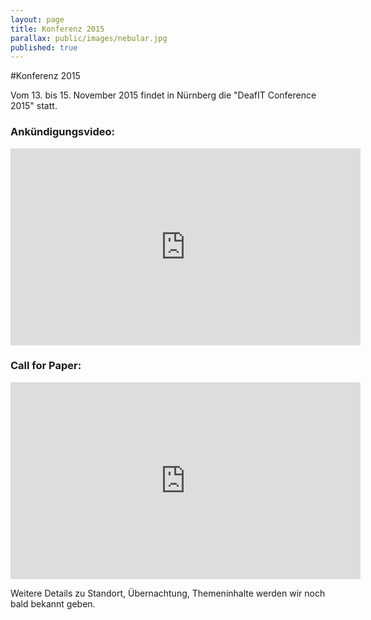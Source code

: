 ```yaml
---
layout: page
title: Konferenz 2015
parallax: public/images/nebular.jpg
published: true
---
```



#Konferenz 2015

Vom 13. bis 15. November 2015 findet in Nürnberg die "DeafIT Conference 2015" statt.

### Ankündigungsvideo:
<iframe width="560" height="315" src="https://www.youtube.com/embed/IgYucwI3lWE" frameborder="0" cc_load_policy="1"></iframe>

### Call for Paper:
<iframe width="560" height="315" src="https://www.youtube.com/embed/QNDi-0RWkl4" frameborder="0" cc_load_policy="1"></iframe>

Weitere Details zu Standort, Übernachtung, Themeninhalte werden wir noch bald bekannt geben.
